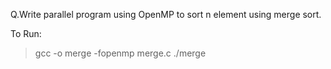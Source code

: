 Q.Write parallel program using OpenMP to sort n element using merge sort.


To Run:
>gcc -o merge -fopenmp merge.c
>./merge
